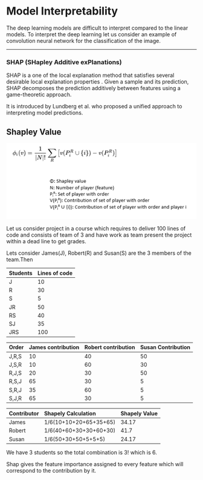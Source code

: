 # Model Interpretability

The deep learning models are difficult to interpret compared to the linear models. To interpret the deep learning let us consider an example of convolution neural network for the classification of the image.   
****

### **SHAP \(SHapley Additive exPlanations\)** 

SHAP is a one of the local explanation method that satisfies several desirable local explanation properties . Given a sample and its prediction, SHAP decomposes the prediction additively between features using a game-theoretic approach.

It is introduced by Lundberg et al. who proposed a unified approach to interpreting model predictions.

## Shapley Value <a id="6a33"></a>

![](../.gitbook/assets/image.png)

Let us consider project in a course which requires to deliver 100 lines of code and consists of team of 3 and have work as team present the project within a dead line to get grades. 

Lets consider James\(J\), Robert\(R\) and Susan\(S\)  are the 3 members of the team.Then

| Students | Lines of code |
| :--- | :--- |
| J | 10 |
| R | 30 |
| S | 5 |
| JR | 50 |
| RS | 40 |
| SJ | 35 |
| JRS | 100 |

| Order | James contribution | Robert contribution | Susan Contribution |
| :--- | :--- | :--- | :--- |
| J,R,S | 10 | 40 | 50 |
| J,S,R | 10 | 60 | 30 |
| R,J,S | 20 | 30 | 50 |
| R,S,J | 65 | 30 | 5 |
| S,R,J | 35 | 60 | 5 |
| S,J,R | 65 | 30 | 5 |

| Contributor | Shapely Calculation | Shapely Value |
| :--- | :--- | :--- |
| James | 1/6\(10+10+20+65+35+65\) | 34.17 |
| Robert | 1/6\(40+60+30+30+60+30\) | 41.7 |
| Susan | 1/6\(50+30+50+5+5+5\) | 24.17 |

We have 3 students so the total combination is 3! which is 6.

Shap gives the feature importance assigned to every feature which will correspond to the contribution by it.



